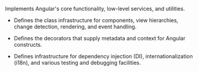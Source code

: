 Implements Angular's core functionality, low-level services, and utilities.

* Defines the class infrastructure for components, view hierarchies, change detection, rendering, and event handling.

* Defines the decorators that supply metadata and context for Angular constructs. 

* Defines infrastructure for dependency injection (DI), internationalization (i18n), and various testing and debugging facilities.